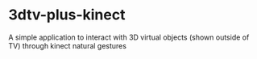 # 3dtv-plus-kinect
A simple application to interact with 3D virtual objects (shown outside of TV) through kinect natural gestures
